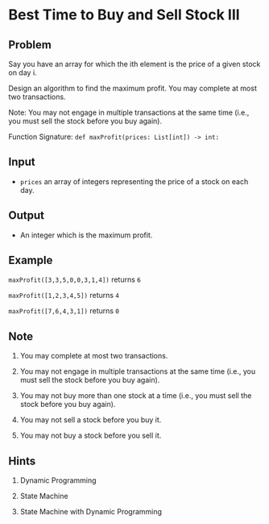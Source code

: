 # Best Time to Buy and Sell Stock III
## Problem

Say you have an array for which the ith element is the price of a given stock on day i.

Design an algorithm to find the maximum profit. You may complete at most two transactions.

Note: You may not engage in multiple transactions at the same time (i.e., you must sell the stock before you buy again).

Function Signature: `def maxProfit(prices: List[int]) -> int:`

## Input

* `prices` an array of integers representing the price of a stock on each day.

## Output

* An integer which is the maximum profit.

## Example

`maxProfit([3,3,5,0,0,3,1,4])` returns `6`

`maxProfit([1,2,3,4,5])` returns `4`

`maxProfit([7,6,4,3,1])` returns `0`

## Note

1. You may complete at most two transactions.

2. You may not engage in multiple transactions at the same time (i.e., you must sell the stock before you buy again).

3. You may not buy more than one stock at a time (i.e., you must sell the stock before you buy again).

4. You may not sell a stock before you buy it.

5. You may not buy a stock before you sell it.


## Hints

1. Dynamic Programming

2. State Machine

3. State Machine with Dynamic Programming
